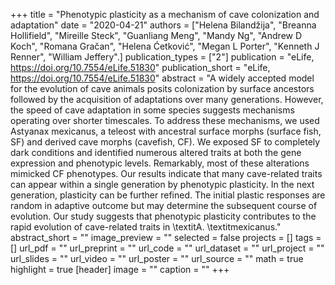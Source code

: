 +++
title = "Phenotypic plasticity as a mechanism of cave colonization and adaptation"
date = "2020-04-21"
authors = ["Helena Bilandžija", "Breanna Hollifield", "Mireille Steck", "Guanliang Meng", "Mandy Ng", "Andrew D Koch", "Romana Gračan", "Helena Ćetković", "Megan L Porter", "Kenneth J Renner", "William Jeffery".]
publication_types = ["2"]
publication = "eLife, https://doi.org/10.7554/eLife.51830"
publication_short = "eLife, https://doi.org/10.7554/eLife.51830"
abstract = "A widely accepted model for the evolution of cave animals posits colonization by surface ancestors followed by the acquisition of adaptations over many generations. However, the speed of cave adaptation in some species suggests mechanisms operating over shorter timescales. To address these mechanisms, we used Astyanax mexicanus, a teleost with ancestral surface morphs (surface fish, SF) and derived cave morphs (cavefish, CF). We exposed SF to completely dark conditions and identified numerous altered traits at both the gene expression and phenotypic levels. Remarkably, most of these alterations mimicked CF phenotypes. Our results indicate that many cave-related traits can appear within a single generation by phenotypic plasticity. In the next generation, plasticity can be further refined. The initial plastic responses are random in adaptive outcome but may determine the subsequent course of evolution. Our study suggests that phenotypic plasticity contributes to the rapid evolution of cave-related traits in \textitA. \textitmexicanus."
abstract_short = ""
image_preview = ""
selected = false
projects = []
tags = []
url_pdf = ""
url_preprint = ""
url_code = ""
url_dataset = ""
url_project = ""
url_slides = ""
url_video = ""
url_poster = ""
url_source = ""
math = true
highlight = true
[header]
image = ""
caption = ""
+++